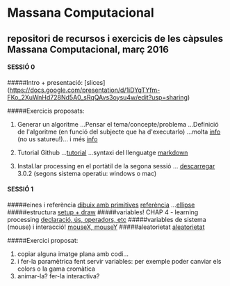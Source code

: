# Massana Computacional
repositori de recursos i exercicis de les càpsules Massana Computacional, març 2016
---

#### SESSIÓ 0
#####Intro + presentació:
[slices] (https://docs.google.com/presentation/d/1iDYqTYfm-FKo_2XuWnHd728Nd5A0_sRqQAvs3oysu4w/edit?usp=sharing)

#####Exercicis proposats:
1. Generar un algoritme
...Pensar el tema/concepte/problema
...Definició de l'algoritme (en funció del subjecte que ha d'executarlo)
...molta [info](https://ca.wikipedia.org/wiki/Algorisme) (no us satureu!)... i més [info](https://ca.wikipedia.org/wiki/Algorisme_gen%C3%A8tic)

2. Tutorial Github
...[tutorial](https://guides.github.com/activities/hello-world/)
...syntaxi del llenguatge [markdown](https://github.com/adam-p/markdown-here/wiki/Markdown-Cheatsheet)

3. Instal.lar processing en el portàtil de la segona sessió
... [descarregar](https://processing.org/download/?processing) 3.0.2 (segons sistema operatiu: windows o mac)

#### SESSIÓ 1
#####eines i referència
[dibuix amb primitives](http://learningprocessing.com/examples/chp01/example-01-05-zoog)
[referència](https://processing.org/reference/)
 ...[ellipse](https://processing.org/reference/ellipse_.html)
#####estructura
[setup + draw](http://learningprocessing.com/examples/chp03/example-03-01-setupdraw)
#####variables!
CHAP 4 - learning processing
[declaració, ús, operadors, etc](http://learningprocessing.com/examples/chp04/example-04-01-declaringvars)
#####variables de sistema (mouse) i interacció!
[mouseX, mouseY](http://learningprocessing.com/examples/chp03/example-03-04-continuousline)
#####aleatorietat
[aleatorietat](http://learningprocessing.com/examples/chp04/example-04-07-randompainting)

#####Exercici proposat:
1. copiar alguna imatge plana amb codi...
2. i fer-la paramètrica fent servir variables: per exemple poder canviar els colors o la gama cromàtica
3. animar-la? fer-la interactiva?
